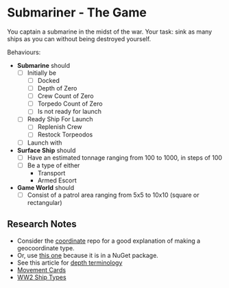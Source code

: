 # Submariner - The Game

You captain a submarine in the midst of the war. Your task: sink as many ships as you can without being destroyed yourself.

Behaviours:

- **Submarine** should
    - [ ] Initially be
        - [ ] Docked
        - [ ] Depth of Zero
        - [ ] Crew Count of Zero
        - [ ] Torpedo Count of Zero
        - [ ] Is not ready for launch
    - [ ] Ready Ship For Launch
        - [ ] Replenish Crew
        - [ ] Restock Torpeodos
    - [ ] Launch with
- **Surface Ship** should
    - [ ] Have an estimated tonnage ranging from 100 to 1000, in steps of 100
    - [ ] Be a type of either
        - Transport
        - Armed Escort
- **Game World** should
    - [ ] Consist of a patrol area ranging from 5x5 to 10x10 (square or rectangular)

## Research Notes

- Consider the [coordinate](https://github.com/jaime-olivares/coordinate) repo for a good explanation of making a geocoordinate type.
- Or, use [this one](https://github.com/scottschluer/geolocation) because it is in a NuGet package.
- See this article for [depth terminology](https://en.wikipedia.org/wiki/Submarine_depth_ratings)
- [Movement Cards](https://www.nationalarchives.gov.uk/help-with-your-research/research-guides/merchant-shipping-movement-cards-1939-1945/)
- [WW2 Ship Types](http://www.ww2ships.com/documents/doc0002-ship_types.shtml)